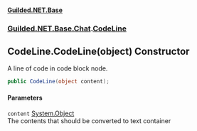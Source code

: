 #### [Guilded.NET.Base](Guilded_NET_Base.md 'Guilded.NET.Base')
### [Guilded.NET.Base.Chat](Guilded_NET_Base.md#Guilded_NET_Base_Chat 'Guilded.NET.Base.Chat').[CodeLine](CodeLine.md 'Guilded.NET.Base.Chat.CodeLine')
## CodeLine.CodeLine(object) Constructor
A line of code in code block node.  
```csharp
public CodeLine(object content);
```
#### Parameters
<a name='Guilded_NET_Base_Chat_CodeLine_CodeLine(object)_content'></a>
`content` [System.Object](https://docs.microsoft.com/en-us/dotnet/api/System.Object 'System.Object')  
The contents that should be converted to text container
  
